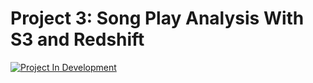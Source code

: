 # Project 3: Song Play Analysis With S3 and Redshift
[![Project In Development](https://img.shields.io/badge/project-in%20development-informational.svg)](https://img.shields.io/badge/project-in%20development-informational.svg)
